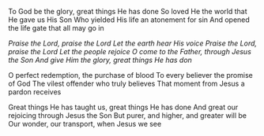 To God be the glory, great things He has done 
So loved He the world that He gave us His Son 
Who yielded His life an atonement for sin 
And opened the life gate that all may go in

*Praise the Lord, praise the Lord* 
*Let the earth hear His voice* 
*Praise the Lord, praise the Lord* 
*Let the people rejoice* 
*O come to the Father, through Jesus the Son* 
*And give Him the glory, great things He has don*

O perfect redemption, the purchase of blood 
To every believer the promise of God 
The vilest offender who truly believes
That moment from Jesus a pardon receives

Great things He has taught us, great things He has done 
And great our rejoicing through Jesus the Son 
But purer, and higher, and greater will be 
Our wonder, our transport, when Jesus we see